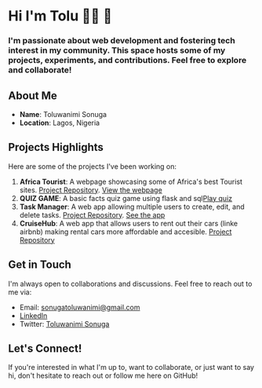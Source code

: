 # Hi I'm Tolu 👩‍💻 👋

### I'm passionate about web development and fostering tech interest in my community. This space hosts some of my projects, experiments, and contributions. Feel free to explore and collaborate!

## About Me

- **Name**: Toluwanimi Sonuga
- **Location**: Lagos, Nigeria 


## Projects Highlights

Here are some of the projects I've been working on:

1. **Africa Tourist**: A webpage showcasing some of Africa's best Tourist sites. [Project Repository](https://github.com/nimi11/Africa-Tourist). [View the webpage](https://nimi11.github.io/Africa-Tourist/)
2. **QUIZ GAME**: A basic facts quiz game using flask and sql[Play quiz](https://quiz-gofh.onrender.com/)
3. **Task Manager**: A web app allowing multiple users to create, edit, and delete tasks. [Project Repository](https://github.com/kibo-web-app-dev-oct-23/final-project-crud-app-techdevs).  [See the app](https://task-management-7gwo.onrender.com/)
4. **CruiseHub**: A web app that allows users to rent out their cars (linke airbnb) making rental cars more affordable and accesible. [Project Repository](https://github.com/kibo-web-app-dev-oct-23/final-project-crud-app-techdevs)


## Get in Touch

I'm always open to collaborations and discussions. Feel free to reach out to me via:

- Email: sonugatoluwanimi@gmail.com
- [LinkedIn](https://www.linkedin.com/in/toluwanimisonuga/)
- Twitter: [Toluwanimi Sonuga](https://twitter.com/ToluwanimiSonu1)

## Let's Connect!

If you're interested in what I'm up to, want to collaborate, or just want to say hi, don't hesitate to reach out or follow me here on GitHub!
